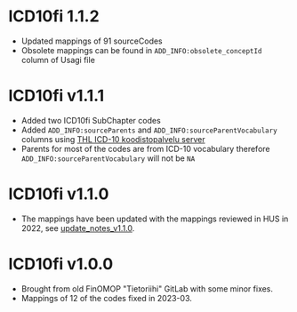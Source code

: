 # ICD10fi 1.1.2

- Updated mappings of 91 sourceCodes
- Obsolete mappings can be found in `ADD_INFO:obsolete_conceptId` column of Usagi file

# ICD10fi v1.1.1

- Added two ICD10fi SubChapter codes
- Added `ADD_INFO:sourceParents` and `ADD_INFO:sourceParentVocabulary` columns using [THL ICD-10 koodistopalvelu server](https://koodistopalvelu.kanta.fi/codeserver/pages/classification-view-page.xhtml?classificationKey=23)
- Parents for most of the codes are from ICD-10 vocabulary therefore `ADD_INFO:sourceParentVocabulary` will not be `NA`

# ICD10fi v1.1.0

- The mappings have been updated with the mappings reviewed in HUS in 2022, see [update_notes_v1.1.0](notes/update_notes_v1.1.0.md).

# ICD10fi v1.0.0

- Brought from old FinOMOP "Tietoriihi" GitLab with some minor fixes.
- Mappings of 12 of the codes fixed in 2023-03.